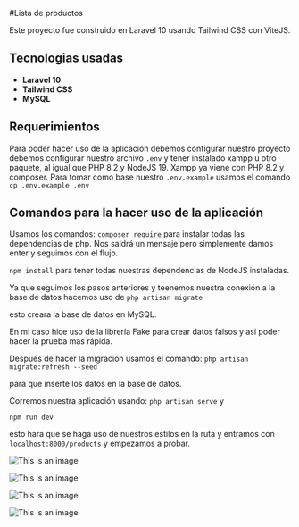 #Lista de productos

Este proyecto fue construido en Laravel 10 usando Tailwind CSS con ViteJS.

## Tecnologias usadas
- **Laravel 10**
- **Tailwind CSS**
- **MySQL**

## Requerimientos
Para poder hacer uso de la aplicación debemos configurar nuestro proyecto debemos configurar nuestro archivo ```.env```
y tener instalado xampp u otro paquete, al igual que PHP 8.2 y NodeJS 19. Xampp ya viene con PHP 8.2 y composer.
Para tomar como base nuestro ```.env.example``` usamos el comando ```cp .env.example .env```

## Comandos para la hacer uso de la aplicación
Usamos los comandos:
```composer require```
para instalar todas las dependencias de php. Nos saldrá un mensaje pero simplemente damos enter y seguimos con el flujo.

```npm install``` para tener todas nuestras dependencias de NodeJS instaladas. 

Ya que seguimos los pasos anteriores y teenemos nuestra conexión a la base de datos hacemos uso de 
```php artisan migrate``` 

esto creara la base de datos en MySQL.

En mi caso hice uso de la librería Fake para crear datos falsos y asi poder hacer la prueba mas rápida.

Después de hacer la migración usamos el comando:
```php artisan migrate:refresh --seed```

para que inserte los datos en la base de datos.

Corremos nuestra aplicación usando:
```php artisan serve``` y 

```npm run dev``` 

esto hara que se haga uso de nuestros estilos en la ruta y entramos con ```localhost:8000/products``` y empezamos a probar.

![This is an image](/images/database.png)


![This is an image](/images/datos.png)


![This is an image](/images/diagram.png)


![This is an image](/images/Screenshot%202023-02-27%20151841.png)



